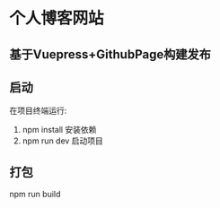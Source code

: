 # 个人博客网站

## 基于Vuepress+GithubPage构建发布

## 启动
在项目终端运行:
1. npm install 安装依赖
2. npm run dev 启动项目

## 打包
npm run build

